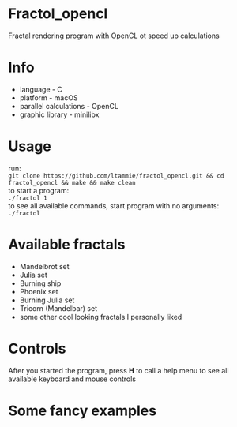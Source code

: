 # Fractol_opencl
Fractal rendering program with OpenCL ot speed up calculations

# Info
* language - C
* platform - macOS
* parallel calculations - OpenCL
* graphic library - minilibx

# Usage
run:  
`git clone https://github.com/ltammie/fractol_opencl.git && cd fractol_opencl && make && make clean`  
to start a program:  
`./fractol 1`  
to see all available commands, start program with no arguments:  
`./fractol`

# Available fractals
* Mandelbrot set
* Julia set
* Burning ship
* Phoenix set
* Burning Julia set
* Tricorn (Mandelbar) set
* some other cool looking fractals I personally liked

# Controls
After you started the program, press **H** to call a help menu to see all available keyboard and mouse controls

# Some fancy examples
